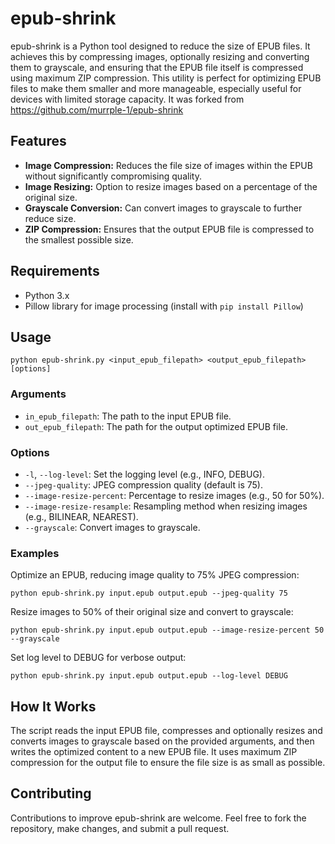 # epub-shrink

epub-shrink is a Python tool designed to reduce the size of EPUB files. It achieves this by compressing images, optionally resizing and converting them to grayscale, and ensuring that the EPUB file itself is compressed using maximum ZIP compression. This utility is perfect for optimizing EPUB files to make them smaller and more manageable, especially useful for devices with limited storage capacity. It was forked from https://github.com/murrple-1/epub-shrink 

## Features

- **Image Compression:** Reduces the file size of images within the EPUB without significantly compromising quality.
- **Image Resizing:** Option to resize images based on a percentage of the original size.
- **Grayscale Conversion:** Can convert images to grayscale to further reduce size.
- **ZIP Compression:** Ensures that the output EPUB file is compressed to the smallest possible size.

## Requirements

- Python 3.x
- Pillow library for image processing (install with `pip install Pillow`)

## Usage

```shell
python epub-shrink.py <input_epub_filepath> <output_epub_filepath> [options]
```

### Arguments

- `in_epub_filepath`: The path to the input EPUB file.
- `out_epub_filepath`: The path for the output optimized EPUB file.

### Options

- `-l`, `--log-level`: Set the logging level (e.g., INFO, DEBUG).
- `--jpeg-quality`: JPEG compression quality (default is 75).
- `--image-resize-percent`: Percentage to resize images (e.g., 50 for 50%).
- `--image-resize-resample`: Resampling method when resizing images (e.g., BILINEAR, NEAREST).
- `--grayscale`: Convert images to grayscale.

### Examples

Optimize an EPUB, reducing image quality to 75% JPEG compression:

```shell
python epub-shrink.py input.epub output.epub --jpeg-quality 75
```

Resize images to 50% of their original size and convert to grayscale:

```shell
python epub-shrink.py input.epub output.epub --image-resize-percent 50 --grayscale
```

Set log level to DEBUG for verbose output:

```shell
python epub-shrink.py input.epub output.epub --log-level DEBUG
```

## How It Works

The script reads the input EPUB file, compresses and optionally resizes and converts images to grayscale based on the provided arguments, and then writes the optimized content to a new EPUB file. It uses maximum ZIP compression for the output file to ensure the file size is as small as possible.

## Contributing

Contributions to improve epub-shrink are welcome. Feel free to fork the repository, make changes, and submit a pull request.
